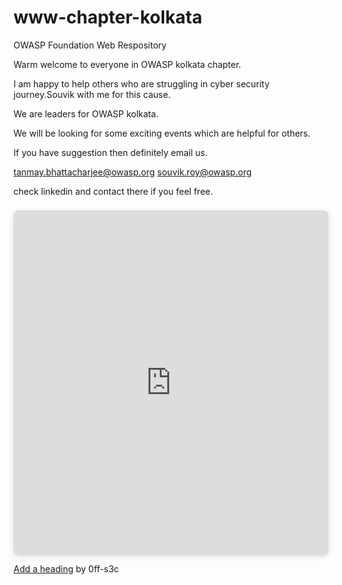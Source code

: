 # www-chapter-kolkata
OWASP Foundation Web Respository


Warm welcome to everyone in OWASP kolkata chapter.

I am happy to help others who are struggling in cyber security journey.Souvik with me for this cause.

We are leaders for OWASP kolkata.

We will be looking for some exciting events which are helpful for others.

If you have suggestion then definitely email us.

tanmay.bhattacharjee@owasp.org
souvik.roy@owasp.org

check linkedin and contact there if you feel free.

<div style="position: relative; width: 100%; height: 0; padding-top: 100.0000%;
 padding-bottom: 48px; box-shadow: 0 2px 8px 0 rgba(63,69,81,0.16); margin-top: 1.6em; margin-bottom: 0.9em; overflow: hidden;
 border-radius: 8px; will-change: transform;">
  <iframe loading="lazy" style="position: absolute; width: 100%; height: 100%; top: 0; left: 0; border: none; padding: 0;margin: 0;"
    src="https:&#x2F;&#x2F;www.canva.com&#x2F;design&#x2F;DAEzTkGa0-8&#x2F;watch?embed" allowfullscreen="allowfullscreen" allow="fullscreen">
  </iframe>
</div>
<a href="https:&#x2F;&#x2F;www.canva.com&#x2F;design&#x2F;DAEzTkGa0-8&#x2F;watch?utm_content=DAEzTkGa0-8&amp;utm_campaign=designshare&amp;utm_medium=embeds&amp;utm_source=link" target="_blank" rel="noopener">Add a heading</a> by 0ff-s3c
